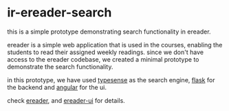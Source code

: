 # ir-ereader-search

this is a simple prototype demonstrating search functionality in ereader.

ereader is a simple web application that is used in the courses, enabling the students to read their assigned weekly readings. since we don't have access to the ereader codebase, we created a minimal prototype to demonstrate the search functionality.

in this prototype, we have used [typesense](https://typesense.org/) as the search engine, [flask](https://flask.palletsprojects.com/en/2.2.x/) for the backend and [angular](https://angular.io/) for the ui. 

check [ereader](./ereader/README.md), and [ereader-ui](./ereader-ui/README.md) for details.